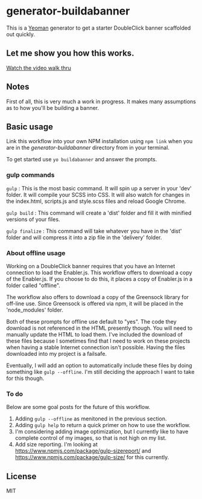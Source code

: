 # generator-buildabanner 

This is a [Yeoman](http://yeoman.io) generator to get a starter DoubleClick banner scaffolded out quickly.

## Let me show you how this works.

[Watch the video walk thru](https://www.youtube.com/watch?v=_7dIIwlGdwUl)


## Notes

First of all, this is very much a work in progress. It makes many assumptions as to how you'll be building a banner.

## Basic usage

Link this workflow into your own NPM installation using `npm link` when you are in the *generator-buildabanner* directory from in your terminal.

To get started use `yo buildabanner` and answer the prompts.

### gulp commands

`gulp` : This is the most basic command. It will spin up a server in your 'dev' folder. It will compile your SCSS into CSS. It will also watch for changes in the index.html, scripts.js and style.scss files and reload Google Chrome.

`gulp build` : This command will create a 'dist' folder and fill it with minified versions of your files.

`gulp finalize` : This command will take whatever you have in the 'dist' folder and will compress it into a zip file in the 'delivery' folder. 

### About offline usage

Working on a DoubleClick banner requires that you have an Internet connection to load the Enabler.js. This workflow offers to download a copy of the Enabler.js. If you choose to do this, it places a copy of Enabler.js in a folder called "offline".

The workflow also offers to download a copy of the Greensock library for off-line use. Since Greensock is offered via npm, it will be placed in the 'node_modules' folder.

Both of these prompts for offline use default to "yes". The code they download is not referenced in the HTML presently though. You will need to manually update the HTML to load them. I've included the download of these files because I sometimes find that I need to work on these projects when having a stable Internet connection isn't possible. Having the files downloaded into my project is a failsafe.

Eventually, I will add an option to automatically include these files by doing something like `gulp --offline`. I'm still deciding the approach I want to take for this though.

### To do

Below are some goal posts for the future of this workflow.

1. Adding `gulp --offline` as menitoned in the previous section.
2. Adding `gulp help` to return a quick primer on how to use the workflow.
3. I'm considering adding image optimization, but I currently like to have complete control of my images, so that is not high on my list.
4. Add size reporting. I'm looking at https://www.npmjs.com/package/gulp-sizereport/ and https://www.npmjs.com/package/gulp-size/ for this currently.

## License

MIT
